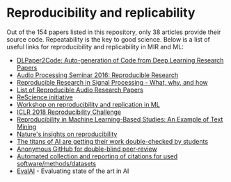 # Reproducibility and replicability

Out of the 154 papers listed in this repository, only 38 articles provide their source code.
Repeatability is the key to good science.
Below is a list of useful links for reproducibility and replicability in MIR and ML:

- [DLPaper2Code: Auto-generation of Code from Deep Learning Research Papers](https://arxiv.org/abs/1711.03543)
- [Audio Processing Seminar 2016: Reproducible Research](https://github.com/audiolabs/APSRR-2016)
- [Reproducible Research in Signal Processing - What, why, and how](https://infoscience.epfl.ch/record/136640)
- [List of Reproducible Audio Research Papers ](https://github.com/faroit/reproducible-audio-research)
- [ReScience initiative](https://rescience.github.io/)
- [Workshop on reproducibility and replication in ML](https://sites.google.com/view/icml-reproducibility-workshop/home)
- [ICLR 2018 Reproducibility Challenge](http://www.cs.mcgill.ca/~jpineau/ICLR2018-ReproducibilityChallenge.html)
- [Reproducibility in Machine Learning-Based Studies: An Example of Text Mining](https://openreview.net/pdf?id=By4l2PbQ-)
- [Nature's insights on reproducibility](http://www.nature.com/news/1-500-scientists-lift-the-lid-on-reproducibility-1.19970?WT.mc_id=FBK_NatureNews)
- [The titans of AI are getting their work double-checked by students](https://qz.com/1118671/the-titans-of-ai-are-getting-their-work-double-checked-by-students/)
- [Anonymous GitHub for double-blind peer-review](https://github.com/tdurieux/anonymous_github/)
- [Automated collection and reporting of citations for used software/methods/datasets](https://github.com/duecredit/duecredit)
- [EvalAI](https://github.com/Cloud-CV/EvalAI) - Evaluating state of the art in AI

